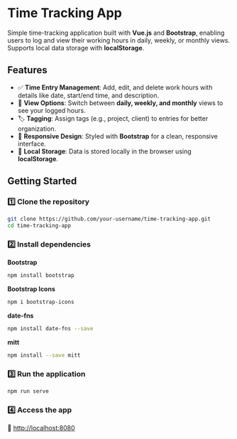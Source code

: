 # Time Tracking App

Simple time-tracking application built with **Vue.js** and **Bootstrap**, enabling users to log and view their working hours in daily, weekly, or monthly views. Supports local data storage with **localStorage**.

## Features

- ✅ **Time Entry Management**: Add, edit, and delete work hours with details like date, start/end time, and description.
- 📅 **View Options**: Switch between **daily, weekly, and monthly** views to see your logged hours.
- 🏷 **Tagging**: Assign tags (e.g., project, client) to entries for better organization.
- 📱 **Responsive Design**: Styled with **Bootstrap** for a clean, responsive interface.
- 💾 **Local Storage**: Data is stored locally in the browser using **localStorage**.

## Getting Started

### 1️⃣ Clone the repository

```sh
git clone https://github.com/your-username/time-tracking-app.git
cd time-tracking-app
```

### 2️⃣ Install dependencies

**Bootstrap**

```sh
npm install bootstrap
```

**Bootstrap Icons**

```sh
npm i bootstrap-icons
```

**date-fns**

```sh
npm install date-fns --save
```

**mitt**

```sh
npm install --save mitt
```

### 3️⃣ Run the application

```sh
npm run serve
```

### 4️⃣ Access the app

🔗 [http://localhost:8080](http://localhost:8080)


